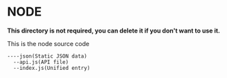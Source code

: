 # NODE

**This directory is not required, you can delete it if you don't want to use it.**

This is the node source code

```
----json(Static JSON data)
  --api.js(API file)
  --index.js(Unified entry)
````
